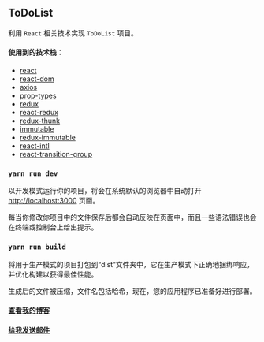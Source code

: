 ## ToDoList

利用 `React` 相关技术实现 `ToDoList` 项目。

#### 使用到的技术栈：

 - [react](https://reactjs.org/)
 - [react-dom](https://reactjs.org)
 - [axios](https://github.com/axios/axios)
 - [prop-types](https://github.com/facebook/prop-types)
 - [redux](https://redux.js.org/)
 - [react-redux](https://react-redux.js.org)
 - [redux-thunk](https://github.com/reduxjs/redux-thunk)
 - [immutable](https://immutable-js.github.io/immutable-js/)
 - [redux-immutable](https://github.com/gajus/redux-immutable)
 - [react-intl](https://github.com/formatjs/react-intl)
 - [react-transition-group](https://reactcommunity.org/react-transition-group/)

### `yarn run dev`

以开发模式运行你的项目，将会在系统默认的浏览器中自动打开 [http://localhost:3000](http://localhost:3000) 页面。

每当你修改你项目中的文件保存后都会自动反映在页面中，而且一些语法错误也会在终端或控制台上给出提示。

### `yarn run build`

将用于生产模式的项目打包到“dist”文件夹中，它在生产模式下正确地捆绑响应，并优化构建以获得最佳性能。

生成后的文件被压缩，文件名包括哈希，现在，您的应用程序已准备好进行部署。

#### [查看我的博客](https://anani1994.github.io/#/)
#### [给我发送邮件](http://mail.qq.com/cgi-bin/qm_share?t=qm_mailme&email=zqqhoKm5pq2moI6oobajr6ei4K2how)